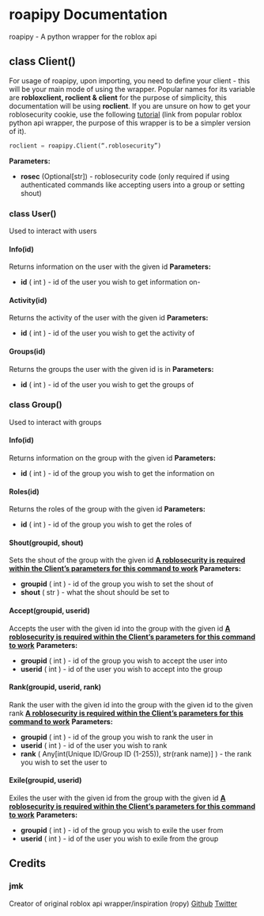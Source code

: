 
# roapipy Documentation
roapipy - A python wrapper for the roblox api
## class Client()
For usage of roapipy, upon importing, you need to define your client - this will be your main mode of using the wrapper. Popular names for its variable are **robloxclient, roclient & client** for the purpose of simplicity, this documentation will be using **roclient**.
If you are unsure on how to get your roblosecurity cookie, use the following [tutorial](https://ro.py.jmk.gg/dev/roblosecurity/) (link from popular roblox python api wrapper, the purpose of this wrapper is to be a simpler version of it).
```py
roclient = roapipy.Client(“.roblosecurity”)
```
**Parameters:**
* **rosec** (Optional[str]) - roblosecurity code (only required if using authenticated commands like accepting users into a group or setting shout)
### class User()
Used to interact with users
#### Info(id)
Returns information on the user with the given id
**Parameters:**
* **id** ( int ) - id of the user you wish to get information on-     
#### Activity(id)
Returns the activity of the user with the given id
**Parameters:**
* **id** ( int ) - id of the user you wish to get the activity of
#### Groups(id)
Returns the groups the user with the given id is in
**Parameters:**
* **id** ( int ) - id of the user you wish to get the groups of
### class Group()
Used to interact with groups
#### Info(id)
Returns information on the group with the given id
**Parameters:**
* **id** ( int ) - id of the group you wish to get the information on
#### Roles(id)
Returns the roles of the group with the given id
**Parameters:**
* **id** ( int ) - id of the group you wish to get the roles of
#### Shout(groupid, shout)
Sets the shout of the group with the given id
<ins>**A [roblosecurity](https://ro.py.jmk.gg/dev/roblosecurity/) is required within the Client’s parameters for this command to work**</ins>
**Parameters:**
* **groupid** ( int ) - id of the group you wish to set the shout of
* **shout** ( str ) - what the shout should be set to
#### Accept(groupid, userid)
Accepts the user with the given id into the group with the given id
<ins>**A [roblosecurity](https://ro.py.jmk.gg/dev/roblosecurity/) is required within the Client’s parameters for this command to work**</ins>
**Parameters:**
* **groupid** ( int ) - id of the group you wish to accept the user into
* **userid** ( int ) - id of the user you wish to accept into the group
#### Rank(groupid, userid, rank)
Rank the user with the given id into the group with the given id to the given rank
<ins>**A [roblosecurity](https://ro.py.jmk.gg/dev/roblosecurity/) is required within the Client’s parameters for this command to work**</ins>
**Parameters:**
* **groupid** ( int ) - id of the group you wish to rank the user in
* **userid** ( int ) - id of the user you wish to rank
* **rank** ( Any[int(Unique ID/Group ID (1-255)), str(rank name)] ) - the rank you wish to set the user to
#### Exile(groupid, userid)
Exiles the user with the given id from the group with the given id
<ins>**A [roblosecurity](https://ro.py.jmk.gg/dev/roblosecurity/) is required within the Client’s parameters for this command to work**</ins>
**Parameters:**
* **groupid** ( int ) - id of the group you wish to exile the user from
* **userid** ( int ) - id of the user you wish to exile from the group
## Credits
### jmk
Creator of original roblox api wrapper/inspiration (ropy)
[Github](https://github.com/jmkd3v) [Twitter](https://twitter.com/jmkdev)